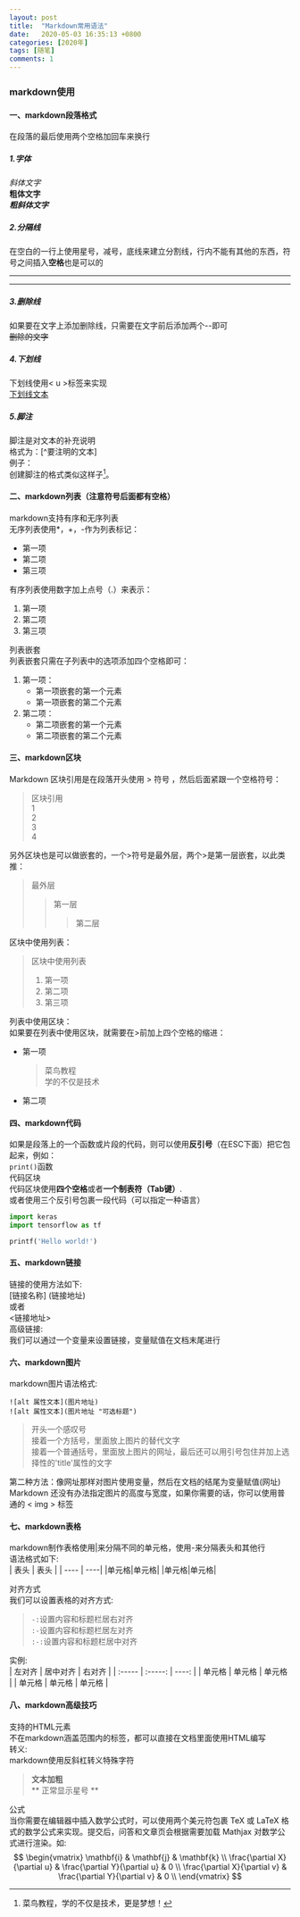 ```yaml
---
layout: post
title:  "Markdown常用语法"
date:   2020-05-03 16:35:13 +0800
categories: [2020年]
tags: [随笔]
comments: 1
---
```


### markdown使用  

#### 一、markdown段落格式  
在段落的最后使用两个空格加回车来换行  
##### 1.字体  
*斜体文字*  
**粗体文字**  
***粗斜体文字***  
##### 2.分隔线
在空白的一行上使用星号，减号，底线来建立分割线，行内不能有其他的东西，符号之间插入**空格**也是可以的  
- - - - - -
* * * * * *
##### 3.删除线  
如果要在文字上添加删除线，只需要在文字前后添加两个--即可  
~~删除的文字~~  
##### 4.下划线  
下划线使用< u >标签来实现  
<u>下划线文本</u>  
##### 5.脚注  
脚注是对文本的补充说明  
格式为：[^要注明的文本]  
例子：  
创建脚注的格式类似这样子[^RUNOOB]。  
[^RUNOOB]:菜鸟教程，学的不仅是技术，更是梦想！  
#### 二、markdown列表（注意符号后面都有空格）  
markdown支持有序和无序列表  
无序列表使用*，+，-作为列表标记：  
* 第一项  
* 第二项  
* 第三项  

有序列表使用数字加上点号（.）来表示：  
1. 第一项  
2. 第二项  
3. 第三项

列表嵌套  
列表嵌套只需在子列表中的选项添加四个空格即可：  
1. 第一项：  
    * 第一项嵌套的第一个元素  
    * 第一项嵌套的第二个元素  
2. 第二项：
    * 第二项嵌套的第一个元素
    * 第二项嵌套的第二个元素

#### 三、markdown区块  
Markdown 区块引用是在段落开头使用 > 符号 ，然后后面紧跟一个空格符号：  
> 区块引用  
> 1  
> 2  
> 3  
> 4  

另外区块也是可以做嵌套的，一个>符号是最外层，两个>是第一层嵌套，以此类推：  
> 最外层  
> > 第一层
> >
> > >第二层

区块中使用列表：
> 区块中使用列表  
> 1. 第一项  
> 2. 第二项
> 3. 第三项

列表中使用区块：  
如果要在列表中使用区块，就需要在>前加上四个空格的缩进：

* 第一项  
    > 菜鸟教程  
    > 学的不仅是技术  
* 第二项  

#### 四、markdown代码  
如果是段落上的一个函数或片段的代码，则可以使用**反引号**（在ESC下面）把它包起来，例如：  
`print()`函数  
代码区块  
代码区块使用**四个空格**或者**一个制表符（Tab键）**.  
或者使用三个反引号包裹一段代码（可以指定一种语言）
```python  
import keras  
import tensorflow as tf  

printf('Hello world!')  
```
#### 五、markdown链接  
链接的使用方法如下:  
[链接名称] (链接地址)   
或者  
<链接地址>   
高级链接:   
我们可以通过一个变量来设置链接，变量赋值在文档末尾进行  

#### 六、markdown图片  
markdown图片语法格式:  
```
![alt 属性文本](图片地址)  
![alt 属性文本](图片地址 "可选标题")  
```
> 开头一个感叹号  
> 接着一个方括号，里面放上图片的替代文字  
> 接着一个普通括号，里面放上图片的网址，最后还可以用引号包住并加上选择性的'title'属性的文字  

第二种方法：像网址那样对图片使用变量，然后在文档的结尾为变量赋值(网址)  
Markdown 还没有办法指定图片的高度与宽度，如果你需要的话，你可以使用普通的 < img > 标签  
#### 七、markdown表格  
markdown制作表格使用|来分隔不同的单元格，使用-来分隔表头和其他行  
语法格式如下:  
| 表头 | 表头 |
| ---- | ----|
|单元格|单元格|
|单元格|单元格|

对齐方式  
我们可以设置表格的对齐方式:  

> `-:`设置内容和标题栏居右对齐  
> `:-`设置内容和标题栏居左对齐  
> `:-:`设置内容和标题栏居中对齐  

实例:  
| 左对齐 | 居中对齐 | 右对齐 |
| :----- | :-----: | ----: |
| 单元格 | 单元格 | 单元格 |
| 单元格 | 单元格 | 单元格 |

#### 八、markdown高级技巧  
支持的HTML元素  
不在markdown涵盖范围内的标签，都可以直接在文档里面使用HTML编写  
转义:  
markdown使用反斜杠转义特殊字符  

> **文本加粗**  
> \*\* 正常显示星号 \*\*   

公式  
当你需要在编辑器中插入数学公式时，可以使用两个美元符包裹 TeX 或 LaTeX 格式的数学公式来实现。提交后，问答和文章页会根据需要加载 Mathjax 对数学公式进行渲染。如:  
$$
\begin{vmatrix} 
\mathbf{i} & \mathbf{j} & \mathbf{k} \\
\frac{\partial X}{\partial u} &  \frac{\partial Y}{\partial u} & 0 \\
\frac{\partial X}{\partial v} &  \frac{\partial Y}{\partial v} & 0 \\
\end{vmatrix}
$$

